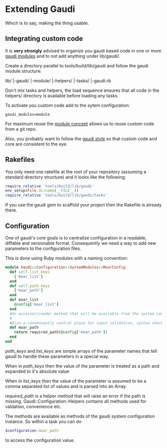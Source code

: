 # Extending Gaudi

Which is to say, making the thing usable.

## Integrating custom code

It is **very strongly** advised to organize you gaudi based code in one or more [gaudi modules](MODULES.md) and to not add anything under lib/gaudi/.

Create a directory parallel to tools/build/lib/gaudi and follow the gaudi module structure:

lib/
  |-gaudi/
  |-module/
      |-helpers/
      |-tasks/
  |-gaudi.rb

Don't mix tasks and helpers, the load sequence ensures that all code in the helpers/ directory is available before loading any tasks.

To activate you custom code add to the sytem configuration:

```text
gaudi_modules=module
```

For maximum reuse the [module concept](MODULES.md) allows us to reuse custom code from a git repo.

Also, you probably want to follow the [gaudi style](STYLE.md) so that custom code and core are consistent to the eye.

## Rakefiles

You only need one rakefile at the root of your repository (assuming a standard directory structure) and it looks like the following:

```ruby
require_relative 'tools/build/lib/gaudi'
env_setup(File.dirname(__FILE__))
require_relative 'tools/build/lib/gaudi/tasks'
```

If you use the gaudi gem to scaffold your project then the Rakefile is already there.

## Configuration

One of gaudi's core goals is to centralize configuration in a readable, diffable and versionable format. Consequently we need a way to add new parameters to the configuration files.

This is done using Ruby modules with a naming convention:

```ruby
module Gaudi::Configuration::SystemModules::MoarConfig
  def self.list_keys
    ['moar_list']
  end
  def self.path_keys
    ['moar_path']
  end
  def moar_list
    @config['moar_list']
  end
  #An accessor/reader method that will be available from the system configuration object.
  #
  #Also a conveniently central place for input validation, syntax checking, default value setting etc.
  def moar_path
    return required_path(@config['moar_path'])
  end
end
```

*path_keys* and *list_keys* are simple arrays of the parameter names that tell gaudi to handle these parameters in a special way.

When in *path_keys* then the value of the parameter is treated as a path and expanded to it's absolute value

When in *list_keys* then the value of the parameter is assumed to be a comma separated list of values and is parsed into an Array.

*required_path* is a helper method that will raise an error if the path is missing. Gaudi::Configuration::Helpers contains all methods used for valdation, convenience etc.

The methods are available as methods of the gaudi system configuration instance. So within a task you can do 

```ruby
$configuration.moar_path
```

to access the configuration value.
